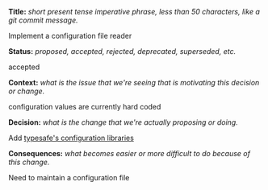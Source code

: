 **Title:** 
*short present tense imperative phrase, less than 50 characters, like a git commit message.*

Implement a configuration file reader

**Status:** 
*proposed, accepted, rejected, deprecated, superseded, etc.*

accepted

**Context:** 
*what is the issue that we're seeing that is motivating this decision or change.*

configuration values are currently hard coded

**Decision:** 
*what is the change that we're actually proposing or doing.*

Add [typesafe's configuration libraries](https://github.com/typesafehub/config)

**Consequences:** 
*what becomes easier or more difficult to do because of this change.*

Need to maintain a configuration file